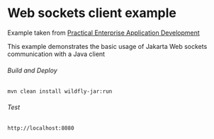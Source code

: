 Web sockets client example
=====================================
Example taken from [Practical Enterprise Application Development](http://www.itbuzzpress.com/ebooks/java-ee-7-development-on-wildfly.html)

This example demonstrates the basic usage of Jakarta Web sockets communication with a Java client
###### Build and Deploy
```shell
mvn clean install wildfly-jar:run
```

###### Test
```shell
http://localhost:8080
```
